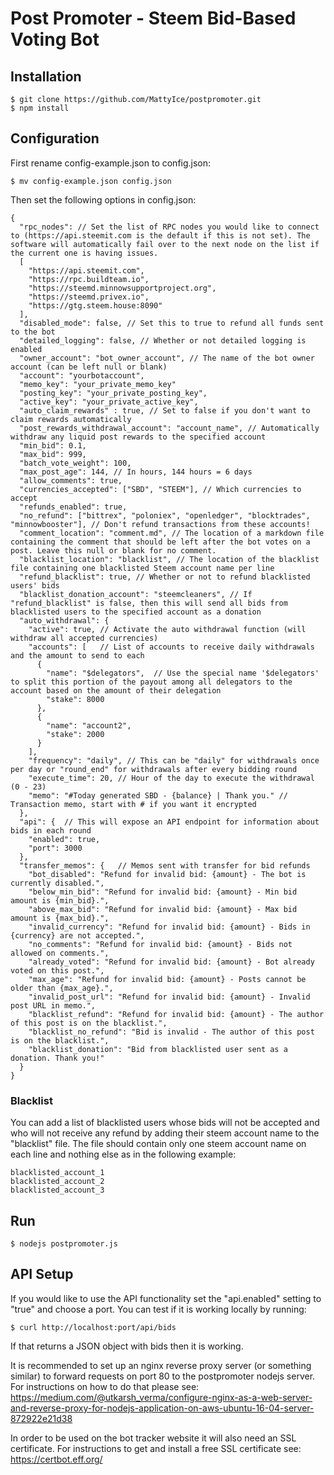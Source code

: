 # Post Promoter - Steem Bid-Based Voting Bot

## Installation
```
$ git clone https://github.com/MattyIce/postpromoter.git
$ npm install
```

## Configuration
First rename config-example.json to config.json:
```
$ mv config-example.json config.json
```

Then set the following options in config.json:
```
{
  "rpc_nodes": // Set the list of RPC nodes you would like to connect to (https://api.steemit.com is the default if this is not set). The software will automatically fail over to the next node on the list if the current one is having issues.
  [
    "https://api.steemit.com",
    "https://rpc.buildteam.io",
    "https://steemd.minnowsupportproject.org",
    "https://steemd.privex.io",
    "https://gtg.steem.house:8090"
  ],
  "disabled_mode": false, // Set this to true to refund all funds sent to the bot
  "detailed_logging": false, // Whether or not detailed logging is enabled
  "owner_account": "bot_owner_account", // The name of the bot owner account (can be left null or blank)
  "account": "yourbotaccount",
  "memo_key": "your_private_memo_key"
  "posting_key": "your_private_posting_key",
  "active_key": "your_private_active_key",
  "auto_claim_rewards" : true, // Set to false if you don't want to claim rewards automatically
  "post_rewards_withdrawal_account": "account_name", // Automatically withdraw any liquid post rewards to the specified account
  "min_bid": 0.1,
  "max_bid": 999,
  "batch_vote_weight": 100,
  "max_post_age": 144, // In hours, 144 hours = 6 days
  "allow_comments": true,
  "currencies_accepted": ["SBD", "STEEM"], // Which currencies to accept
  "refunds_enabled": true,
  "no_refund": ["bittrex", "poloniex", "openledger", "blocktrades", "minnowbooster"], // Don't refund transactions from these accounts!
  "comment_location": "comment.md", // The location of a markdown file containing the comment that should be left after the bot votes on a post. Leave this null or blank for no comment.
  "blacklist_location": "blacklist", // The location of the blacklist file containing one blacklisted Steem account name per line
  "refund_blacklist": true,	// Whether or not to refund blacklisted users' bids
  "blacklist_donation_account": "steemcleaners", // If "refund_blacklist" is false, then this will send all bids from blacklisted users to the specified account as a donation
  "auto_withdrawal": {
    "active": true, // Activate the auto withdrawal function (will withdraw all accepted currencies)
    "accounts": [	// List of accounts to receive daily withdrawals and the amount to send to each
      {
        "name": "$delegators",  // Use the special name '$delegators' to split this portion of the payout among all delegators to the account based on the amount of their delegation
        "stake": 8000
      },
      {
        "name": "account2",
        "stake": 2000
      }
    ],
	"frequency": "daily", // This can be "daily" for withdrawals once per day or "round_end" for withdrawals after every bidding round
    "execute_time": 20, // Hour of the day to execute the withdrawal (0 - 23)
    "memo": "#Today generated SBD - {balance} | Thank you." // Transaction memo, start with # if you want it encrypted
  },
  "api": {  // This will expose an API endpoint for information about bids in each round
    "enabled": true,
    "port": 3000
  },
  "transfer_memos": {	// Memos sent with transfer for bid refunds
    "bot_disabled": "Refund for invalid bid: {amount} - The bot is currently disabled.",
    "below_min_bid": "Refund for invalid bid: {amount} - Min bid amount is {min_bid}.",
    "above_max_bid": "Refund for invalid bid: {amount} - Max bid amount is {max_bid}.",
    "invalid_currency": "Refund for invalid bid: {amount} - Bids in {currency} are not accepted.",
    "no_comments": "Refund for invalid bid: {amount} - Bids not allowed on comments.",
    "already_voted": "Refund for invalid bid: {amount} - Bot already voted on this post.",
    "max_age": "Refund for invalid bid: {amount} - Posts cannot be older than {max_age}.",
    "invalid_post_url": "Refund for invalid bid: {amount} - Invalid post URL in memo.",
    "blacklist_refund": "Refund for invalid bid: {amount} - The author of this post is on the blacklist.",
    "blacklist_no_refund": "Bid is invalid - The author of this post is on the blacklist.",
    "blacklist_donation": "Bid from blacklisted user sent as a donation. Thank you!"
  }
}
```

### Blacklist
You can add a list of blacklisted users whose bids will not be accepted and who will not receive any refund by adding their steem account name to the "blacklist" file. The file should contain only one steem account name on each line and nothing else as in the following example:

```
blacklisted_account_1
blacklisted_account_2
blacklisted_account_3
```

## Run
```
$ nodejs postpromoter.js
```

## API Setup
If you would like to use the API functionality set the "api.enabled" setting to "true" and choose a port. You can test if it is working locally by running:

```
$ curl http://localhost:port/api/bids
```

If that returns a JSON object with bids then it is working.

It is recommended to set up an nginx reverse proxy server (or something similar) to forward requests on port 80 to the postpromoter nodejs server. For instructions on how to do that please see: https://medium.com/@utkarsh_verma/configure-nginx-as-a-web-server-and-reverse-proxy-for-nodejs-application-on-aws-ubuntu-16-04-server-872922e21d38

In order to be used on the bot tracker website it will also need an SSL certificate. For instructions to get and install a free SSL certificate see: https://certbot.eff.org/
